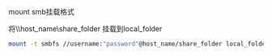mount smb挂载格式

将\\\host_name\share_folder 挂载到local_folder

```bash
mount -t smbfs //username:"password"@host_name/share_folder local_folder
```

